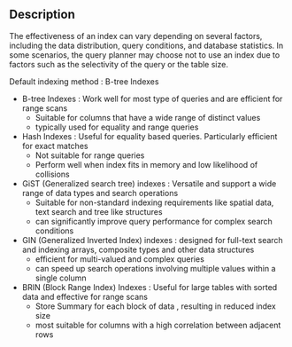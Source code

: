## Description

The effectiveness of an index can vary depending on several factors, including the data distribution,
query conditions, and database statistics. In some scenarios, the query planner
may choose not to use an index due to factors such as the selectivity of the query or the table size.

Default indexing method : B-tree Indexes

* B-tree Indexes : Work well for most type of queries and are efficient for range scans
    * Suitable for columns that have a wide range of distinct values
    * typically used for equality and range queries
* Hash Indexes : Useful for equality based queries. Particularly efficient for exact matches
    * Not suitable for range queries
    * Perform well when index fits in memory and low likelihood of collisions
* GiST (Generalized search tree) indexes : Versatile and support a wide range of data types and search operations
    * Suitable for non-standard indexing requirements like spatial data, text search and tree like structures
    * can significantly improve query performance for complex search conditions
* GIN (Generalized Inverted Index) indexes : designed for full-text search and indexing arrays, composite types and other data structures
    * efficient for multi-valued and complex queries
    * can speed up search operations involving multiple values within a single column
* BRIN (Block Range Index) Indexes : Useful for large tables with sorted data and effective for range scans
    * Store Summary for each block of data , resulting in reduced index size
    * most suitable for columns with a high correlation between adjacent rows
